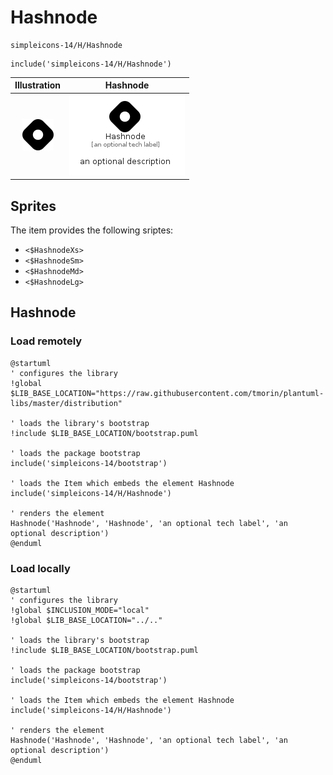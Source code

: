 # Hashnode


```text
simpleicons-14/H/Hashnode
```

```text
include('simpleicons-14/H/Hashnode')
```



| Illustration | Hashnode |
| :---: | :---: |
| ![illustration for Illustration](../../simpleicons-14/H/Hashnode.png) | ![illustration for Hashnode](../../simpleicons-14/H/Hashnode.Local.png) |



## Sprites
The item provides the following sriptes:

- `<$HashnodeXs>`
- `<$HashnodeSm>`
- `<$HashnodeMd>`
- `<$HashnodeLg>`





## Hashnode

### Load remotely
```plantuml
@startuml
' configures the library
!global $LIB_BASE_LOCATION="https://raw.githubusercontent.com/tmorin/plantuml-libs/master/distribution"

' loads the library's bootstrap
!include $LIB_BASE_LOCATION/bootstrap.puml

' loads the package bootstrap
include('simpleicons-14/bootstrap')

' loads the Item which embeds the element Hashnode
include('simpleicons-14/H/Hashnode')

' renders the element
Hashnode('Hashnode', 'Hashnode', 'an optional tech label', 'an optional description')
@enduml
```

### Load locally
```plantuml
@startuml
' configures the library
!global $INCLUSION_MODE="local"
!global $LIB_BASE_LOCATION="../.."

' loads the library's bootstrap
!include $LIB_BASE_LOCATION/bootstrap.puml

' loads the package bootstrap
include('simpleicons-14/bootstrap')

' loads the Item which embeds the element Hashnode
include('simpleicons-14/H/Hashnode')

' renders the element
Hashnode('Hashnode', 'Hashnode', 'an optional tech label', 'an optional description')
@enduml
```

